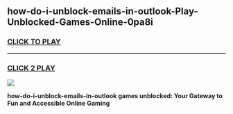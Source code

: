 
## how-do-i-unblock-emails-in-outlook-Play-Unblocked-Games-Online-0pa8i
<h3>
<a href="https://premium76.site?title=how-do-i-unblock-emails-in-outlook&ref=25A">CLICK TO PLAY</a></h3>
<hr>

<h3>
<a href="https://premium76.site?title=how-do-i-unblock-emails-in-outlook&ref=25A">CLICK 2 PLAY</a>
  
</h3>

<a href="https://premium76.site?title=how-do-i-unblock-emails-in-outlook&ref=25A"><img src="https://clearcache.store/games.png"></a>


**how-do-i-unblock-emails-in-outlook games unblocked: Your Gateway to Fun and Accessible Online Gaming**
